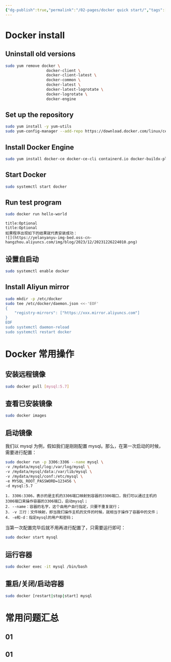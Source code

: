 ```yaml
---
{"dg-publish":true,"permalink":"/02-pages/docker quick start/","tags":["personal/blog","#program/tech/docker"]}
---
```


# Docker install
## Uninstall old versions
```bash
sudo yum remove docker \
                  docker-client \
                  docker-client-latest \
                  docker-common \
                  docker-latest \
                  docker-latest-logrotate \
                  docker-logrotate \
                  docker-engine
```
## Set up the repository
```bash
sudo yum install -y yum-utils
sudo yum-config-manager --add-repo https://download.docker.com/linux/centos/docker-ce.repo
```
## Install Docker Engine
```bash
sudo yum install docker-ce docker-ce-cli containerd.io docker-buildx-plugin docker-compose-plugin
```
## Start Docker
```bash
sudo systemctl start docker
```
## Run test program
```bash
sudo docker run hello-world
```
```ad-note
title:Optional
title:Optional
如果程序出现如下的结果就代表安装成功：
![](https://yelanyanyu-img-bed.oss-cn-hangzhou.aliyuncs.com/img/blog/2023/12/20231226224010.png)
```
## 设置自启动
```bash
sudo systemctl enable docker
```
## Install Aliyun mirror
```bash
sudo mkdir -p /etc/docker 
sudo tee /etc/docker/daemon.json <<-'EOF' 
{ 
	"registry-mirrors": ["https://xxx.mirror.aliyuncs.com"] 
} 
EOF 
sudo systemctl daemon-reload 
sudo systemctl restart docker
```

# Docker 常用操作
## 安装远程镜像
```bash
sudo docker pull [mysql:5.7]
```

## 查看已安装镜像
```bash
sudo docker images
```

## 启动镜像
我们以 mysql 为例，假如我们是刚刚配置 mysql。那么，在第一次启动的时候，需要进行配置：
```bash
sudo docker run -p 3306:3306 --name mysql \
-v /mydata/mysql/log:/var/log/mysql \
-v /mydata/mysql/data:/var/lib/mysql \
-v /mydata/mysql/conf:/etc/mysql \
-e MYSQL_ROOT_PASSWORD=123456 \
-d mysql:5.7
```

```ad-note
1. 3306:3306，表示的是主机的3306端口映射到容器的3306端口，我们可以通过主机的3306端口来操作容器的3306端口，启动mysql；
2. --name：容器的名字，这个由用户自行指定，只要不重复就行；
3. -v 三行：文件映射，即当我们操作主机的文件的时候，就相当于操作了容器中的文件；
4. -e和-d：指定mysql的用户和密码；
```

当第一次配置完毕后就不用再进行配置了，只需要运行即可：
```bash
sudo docker start mysql
```

## 运行容器
```bash
sudo docker exec -it mysql /bin/bash
```

## 重启/关闭/启动容器
```bash
sudo docker [restart|stop|start] mysql
```

# 常用问题汇总
## 01

## 01
